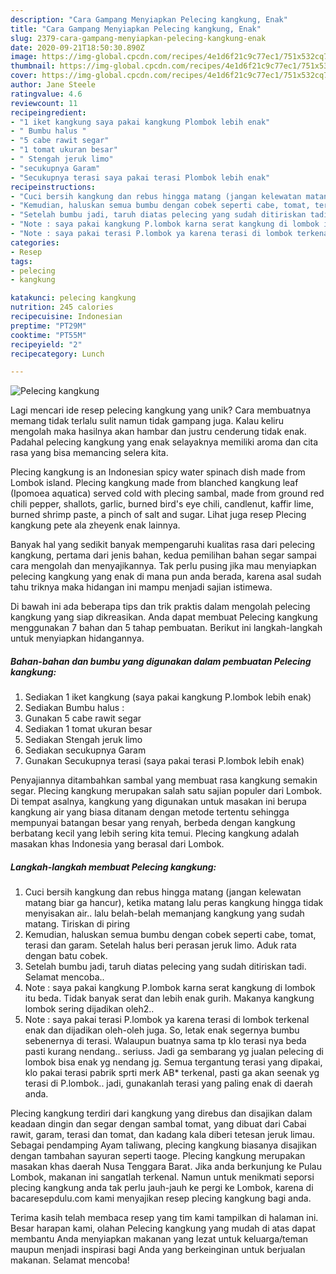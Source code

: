 ```yaml
---
description: "Cara Gampang Menyiapkan Pelecing kangkung, Enak"
title: "Cara Gampang Menyiapkan Pelecing kangkung, Enak"
slug: 2379-cara-gampang-menyiapkan-pelecing-kangkung-enak
date: 2020-09-21T18:50:30.890Z
image: https://img-global.cpcdn.com/recipes/4e1d6f21c9c77ec1/751x532cq70/pelecing-kangkung-foto-resep-utama.jpg
thumbnail: https://img-global.cpcdn.com/recipes/4e1d6f21c9c77ec1/751x532cq70/pelecing-kangkung-foto-resep-utama.jpg
cover: https://img-global.cpcdn.com/recipes/4e1d6f21c9c77ec1/751x532cq70/pelecing-kangkung-foto-resep-utama.jpg
author: Jane Steele
ratingvalue: 4.6
reviewcount: 11
recipeingredient:
- "1 iket kangkung saya pakai kangkung Plombok lebih enak"
- " Bumbu halus "
- "5 cabe rawit segar"
- "1 tomat ukuran besar"
- " Stengah jeruk limo"
- "secukupnya Garam"
- "Secukupnya terasi saya pakai terasi Plombok lebih enak"
recipeinstructions:
- "Cuci bersih kangkung dan rebus hingga matang (jangan kelewatan matang biar ga hancur), ketika matang lalu peras kangkung hingga tidak menyisakan air.. lalu belah-belah memanjang kangkung yang sudah matang. Tiriskan di piring"
- "Kemudian, haluskan semua bumbu dengan cobek seperti cabe, tomat, terasi dan garam. Setelah halus beri perasan jeruk limo. Aduk rata dengan batu cobek."
- "Setelah bumbu jadi, taruh diatas pelecing yang sudah ditiriskan tadi. Selamat mencoba.."
- "Note : saya pakai kangkung P.lombok karna serat kangkung di lombok itu beda. Tidak banyak serat dan lebih enak gurih. Makanya kangkung lombok sering dijadikan oleh2.."
- "Note : saya pakai terasi P.lombok ya karena terasi di lombok terkenal enak dan dijadikan oleh-oleh juga. So, letak enak segernya bumbu sebenernya di terasi. Walaupun buatnya sama tp klo terasi nya beda pasti kurang nendang.. seriuss. Jadi ga sembarang yg jualan pelecing di lombok bisa enak yg nendang jg. Semua tergantung terasi yang dipakai, klo pakai terasi pabrik sprti merk AB* terkenal, pasti ga akan seenak yg terasi di P.lombok.. jadi, gunakanlah terasi yang paling enak di daerah anda."
categories:
- Resep
tags:
- pelecing
- kangkung

katakunci: pelecing kangkung 
nutrition: 245 calories
recipecuisine: Indonesian
preptime: "PT29M"
cooktime: "PT55M"
recipeyield: "2"
recipecategory: Lunch

---
```



![Pelecing kangkung](https://img-global.cpcdn.com/recipes/4e1d6f21c9c77ec1/751x532cq70/pelecing-kangkung-foto-resep-utama.jpg)

Lagi mencari ide resep pelecing kangkung yang unik? Cara membuatnya memang tidak terlalu sulit namun tidak gampang juga. Kalau keliru mengolah maka hasilnya akan hambar dan justru cenderung tidak enak. Padahal pelecing kangkung yang enak selayaknya memiliki aroma dan cita rasa yang bisa memancing selera kita.

Plecing kangkung is an Indonesian spicy water spinach dish made from Lombok island. Plecing kangkung made from blanched kangkung leaf (Ipomoea aquatica) served cold with plecing sambal, made from ground red chili pepper, shallots, garlic, burned bird&#39;s eye chili, candlenut, kaffir lime, burned shrimp paste, a pinch of salt and sugar. Lihat juga resep Plecing kangkung pete ala zheyenk enak lainnya.

Banyak hal yang sedikit banyak mempengaruhi kualitas rasa dari pelecing kangkung, pertama dari jenis bahan, kedua pemilihan bahan segar sampai cara mengolah dan menyajikannya. Tak perlu pusing jika mau menyiapkan pelecing kangkung yang enak di mana pun anda berada, karena asal sudah tahu triknya maka hidangan ini mampu menjadi sajian istimewa.


Di bawah ini ada beberapa tips dan trik praktis dalam mengolah pelecing kangkung yang siap dikreasikan. Anda dapat membuat Pelecing kangkung menggunakan 7 bahan dan 5 tahap pembuatan. Berikut ini langkah-langkah untuk menyiapkan hidangannya.

<!--inarticleads1-->

##### Bahan-bahan dan bumbu yang digunakan dalam pembuatan Pelecing kangkung:

1. Sediakan 1 iket kangkung (saya pakai kangkung P.lombok lebih enak)
1. Sediakan  Bumbu halus :
1. Gunakan 5 cabe rawit segar
1. Sediakan 1 tomat ukuran besar
1. Sediakan  Stengah jeruk limo
1. Sediakan secukupnya Garam
1. Gunakan Secukupnya terasi (saya pakai terasi P.lombok lebih enak)


Penyajiannya ditambahkan sambal yang membuat rasa kangkung semakin segar. Plecing kangkung merupakan salah satu sajian populer dari Lombok. Di tempat asalnya, kangkung yang digunakan untuk masakan ini berupa kangkung air yang biasa ditanam dengan metode tertentu sehingga mempunyai batangan besar yang renyah, berbeda dengan kangkung berbatang kecil yang lebih sering kita temui. Plecing kangkung adalah masakan khas Indonesia yang berasal dari Lombok. 

<!--inarticleads2-->

##### Langkah-langkah membuat Pelecing kangkung:

1. Cuci bersih kangkung dan rebus hingga matang (jangan kelewatan matang biar ga hancur), ketika matang lalu peras kangkung hingga tidak menyisakan air.. lalu belah-belah memanjang kangkung yang sudah matang. Tiriskan di piring
1. Kemudian, haluskan semua bumbu dengan cobek seperti cabe, tomat, terasi dan garam. Setelah halus beri perasan jeruk limo. Aduk rata dengan batu cobek.
1. Setelah bumbu jadi, taruh diatas pelecing yang sudah ditiriskan tadi. Selamat mencoba..
1. Note : saya pakai kangkung P.lombok karna serat kangkung di lombok itu beda. Tidak banyak serat dan lebih enak gurih. Makanya kangkung lombok sering dijadikan oleh2..
1. Note : saya pakai terasi P.lombok ya karena terasi di lombok terkenal enak dan dijadikan oleh-oleh juga. So, letak enak segernya bumbu sebenernya di terasi. Walaupun buatnya sama tp klo terasi nya beda pasti kurang nendang.. seriuss. Jadi ga sembarang yg jualan pelecing di lombok bisa enak yg nendang jg. Semua tergantung terasi yang dipakai, klo pakai terasi pabrik sprti merk AB* terkenal, pasti ga akan seenak yg terasi di P.lombok.. jadi, gunakanlah terasi yang paling enak di daerah anda.


Plecing kangkung terdiri dari kangkung yang direbus dan disajikan dalam keadaan dingin dan segar dengan sambal tomat, yang dibuat dari Cabai rawit, garam, terasi dan tomat, dan kadang kala diberi tetesan jeruk limau. Sebagai pendamping Ayam taliwang, plecing kangkung biasanya disajikan dengan tambahan sayuran seperti taoge. Plecing kangkung merupakan masakan khas daerah Nusa Tenggara Barat. Jika anda berkunjung ke Pulau Lombok, makanan ini sangatlah terkenal. Namun untuk menikmati seporsi plecing kangkung anda tak perlu jauh-jauh ke pergi ke Lombok, karena di bacaresepdulu.com kami menyajikan resep plecing kangkung bagi anda. 

Terima kasih telah membaca resep yang tim kami tampilkan di halaman ini. Besar harapan kami, olahan Pelecing kangkung yang mudah di atas dapat membantu Anda menyiapkan makanan yang lezat untuk keluarga/teman maupun menjadi inspirasi bagi Anda yang berkeinginan untuk berjualan makanan. Selamat mencoba!
